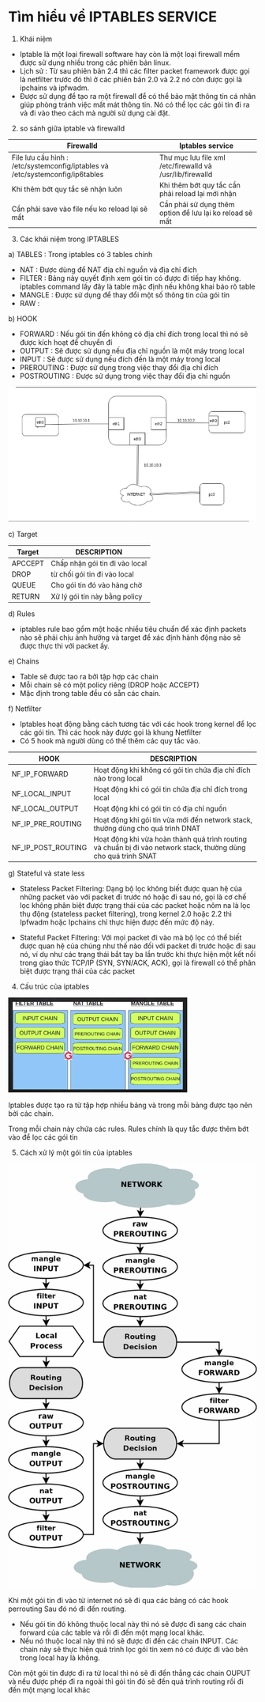 # Tìm hiểu về IPTABLES SERVICE

1. Khái niệm 
- Iptable là một loại firewall software hay còn là một loại firewall mềm được sử dụng nhiều trong các phiên bản linux.
- Lịch sử : Từ sau phiên bản 2.4 thì các filter packet framework được gọi là netfilter trước đó thì ở các phiên bản 2.0 và 2.2 nó còn được gọi là ipchains và ipfwadm.
- Được sử dụng để tạo ra một firewall để có thể bảo mật thông tin cá nhân giúp phòng tránh việc mất mát thông tin. Nó có thể lọc các gói tin đi ra và đi vào theo cách mà người sử dụng cài đặt. 

2. so sánh giữa iptable và firewalld 

| Firewalld | Iptables service |
|---|---|
| File lưu cấu hình : /etc/systemconfig/iptables và /etc/systemconfig/ip6tables | Thư mục lưu file xml /etc/firewalld và /usr/lib/firewalld | 
| Khi thêm bớt quy tắc sẽ nhận luôn | Khi thêm bớt quy tắc cần phải reload lại mới nhận |
| Cần phải save vào file nếu ko reload lại sẽ mất | Cần phải sử dụng thêm option để lưu lại ko reload sẽ mất | 

3. Các khái niệm trong IPTABLES 

a) TABLES :  Trong iptables có 3 tables chính 
- NAT : Được dùng để NAT địa chỉ nguồn và địa chỉ đích 
- FILTER : Bảng này quyết định xem gói tin có được đi tiếp hay không. iptables command lấy đây là table mặc định nếu không khai báo rõ table 
- MANGLE : Được sử dụng để thay đổi một số thông tin của 
gói tin
- RAW :  

b) HOOK 
- FORWARD : Nếu gói tin đến không có địa chỉ đích trong local thì nó sẽ được kích hoạt để chuyển đi 
- OUTPUT : Sẽ được sử dụng nếu địa chỉ nguồn là một máy trong local 
- INPUT : Sẽ được sử dụng nếu đích đến là một máy trong local 
- PREROUTING : Được sử dụng trong việc thay đổi địa chỉ đích 
- POSTROUTING : Được sử dụng trong việc thay đổi địa chỉ nguồn 

![](../images/giaithich.png) 

c) Target 

| Target | DESCRIPTION | 
|----|----|
| APCCEPT | Chấp nhận gói tin đi vào local |
| DROP | từ chối gói tin đi vào local |
| QUEUE | Cho gói tin đó vào hàng chờ |
| RETURN | Xử lý gói tin này bằng policy |

d) Rules
- iptables rule bao gồm một hoặc nhiều tiêu chuẩn để xác định packets nào sẽ phải chịu ảnh hưởng và target để xác định hành động nào sẽ được thực thi với packet ấy.

e) Chains
- Table sẽ được tao ra bởi tập hợp các chain 
- Mỗi chain sẽ có một policy riêng (DROP hoặc ACCEPT)
- Mặc định trong table đều có sẵn các chain. 

f) Netfilter 
- Iptables hoạt động bằng cách tương tác với các hook trong kernel để lọc các gói tin. Thì các hook này được gọi là  khung Netfilter 
- Có 5 hook mà người dùng có thể thêm các quy tắc vào. 

| HOOK | DESCRIPTION|
|---|---|
| NF_IP_FORWARD| Hoạt động khi không có gói tin chứa địa chỉ đích nào trong local|
| NF_LOCAL_INPUT| Hoạt động khi có gói tin chứa địa chỉ đích trong local |
| NF_LOCAL_OUTPUT |Hoạt động khi có gói tin có địa chỉ nguồn |
| NF_IP_PRE_ROUTING |Hoạt động khi gói tin vừa mới đến network stack, thường dùng cho quá trình  DNAT|
| NF_IP_POST_ROUTING | Hoạt động khi vừa hoàn thành quá trình routing và chuẩn bị đi vào network stack,  thường dùng cho quá trình  SNAT|

g) Stateful và state less  
- Stateless Packet Filtering: Dạng bộ lọc không biết được quan hệ của những packet vào với packet đi trước nó hoặc đi sau nó, gọi là cơ chế lọc không phân biệt được trạng thái của các packet hoặc nôm na là lọc thụ động (stateless packet filtering), trong kernel 2.0 hoặc 2.2 thì Ipfwadm hoặc Ipchains chỉ thực hiện được đến mức độ này. 

- Stateful Packet Filtering: Với mọi packet đi vào mà bộ lọc có thể biết được quan hệ của chúng như thế nào đối với packet đi trước hoặc đi sau nó, ví dụ như các trạng thái bắt tay ba lần trước khi thực hiện một kết nối trong giao thức TCP/IP (SYN, SYN/ACK, ACK), gọi là firewall có thể phân biệt được trạng thái của các packet 

4. Cấu trúc của iptables 

![](../images/screen_1.png) 

Iptables được tạo ra từ tập hợp nhiều bảng và trong mỗi bảng được tạo nên bởi các chain. 

Trong mỗi chain này chứa các rules. Rules chính là quy tắc được thêm bớt vào để lọc các gói tin 

5. Cách xử lý một gói tin của iptables 

![](../images/687474703a2f2f692e696d6775722e636f6d2f326e51517a72682e6a7067.jpeg) 

Khi một gói tin đi vào từ internet nó sẽ đi qua các bảng có các hook perrouting Sau đó nó đi đến routing.
- Nếu gói tin đó không thuộc local này thì nó sẽ được đi sang các chain forward của các table và rồi đi đến một mạng local khác. 
- Nếu nó thuộc local này thì nó sẽ được đi đến các chain INPUT. Các chain này sẽ thực hiện quá trình lọc gói tin xem nó có được đi vào bên trong local hay là không. 

Còn một gói tin được đi ra từ local thì nó sẽ đi đến thẳng các chain OUPUT và nếu được phép đi ra ngoài thì gói tin đó sẽ đến quá trình routing rồi đi đến một mạng local khác 